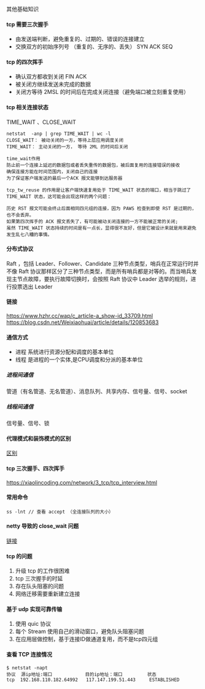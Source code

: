 其他基础知识

#### tcp 需要三次握手
- 由发送端判断，避免重复的、过期的、错误的连接建立
- 交换双方的初始序列号 （重复的、无序的、丢失） SYN ACK SEQ


#### tcp 的四次挥手
- 确认双方都收到关闭 FIN ACK
- 被关闭方继续发送未完成的数据
- 关闭方等待 2MSL 的时间后在完成关闭连接（避免端口被立刻重复使用）

#### tcp 相关连接状态
TIME_WAIT 、CLOSE_WAIT 
```
netstat  -anp | grep TIME_WAIT | wc -l
CLOSE_WAIT： 被动关闭的一方，等待上层应用调度关闭
TIME_WAIT： 主动关闭的一方， 等待 2ML 的时间后关闭

time_wait作用
防止前一个连接上延迟的数据包或者丢失重传的数据包，被后面复用的连接错误的接收
确保连接方能在时间范围内，关闭自己的连接
为了保证客户端发送的最后一个ACK 报文能够到达服务器

tcp_tw_reuse 的作用是让客户端快速复用处于 TIME_WAIT 状态的端口，相当于跳过了 TIME_WAIT 状态，这可能会出现这样的两个问题：

历史 RST 报文可能会终止后面相同四元组的连接，因为 PAWS 检查到即使 RST 是过期的，也不会丢弃。
如果第四次挥手的 ACK 报文丢失了，有可能被动关闭连接的一方不能被正常的关闭;
虽然 TIME_WAIT 状态持续的时间是有一点长，显得很不友好，但是它被设计来就是用来避免发生乱七八糟的事情。
```
#### 分布式协议
Raft ，包括 Leader、Follower、Candidate 三种节点类型，哨兵在正常运行时并不像 Raft 协议那样区分了三种节点类型，而是所有哨兵都是对等的。而当哨兵发现主节点故障，要执行故障切换时，会按照 Raft 协议中 Leader 选举的规则，进行投票选出 Leader

#### 链接
https://www.hzhr.cc/wap/c_article-a_show-id_33709.html <br>
https://blog.csdn.net/Weixiaohuai/article/details/120853683

#### 通信方式
- 进程 系统进行资源分配和调度的基本单位
- 线程 是进程的一个实体,是CPU调度和分派的基本单位
##### 进程间通信
管道（有名管道、无名管道）、消息队列、共享内存、信号量、信号、socket
##### 线程间通信
信号量、信号、锁

#### 代理模式和装饰模式的区别
[区别](https://worktile.com/kb/ask/37725.html) <br>

#### tcp 三次握手、四次挥手
https://xiaolincoding.com/network/3_tcp/tcp_interview.html <br>

#### 常用命令
```
ss -lnt // 查看 accept （全连接队列的大小）
```
  
#### netty 导致的 close_wait 问题
[链接](https://mp.weixin.qq.com/s?__biz=MzU3Njk0MTc3Ng==&mid=2247486020&idx=1&sn=f7cf41aec28e2e10a46228a64b1c0a5c&scene=21#wechat_redirect)

#### tcp 的问题
1. 升级 tcp 的工作很困难
1. tcp 三次握手的时延
2. 存在队头阻塞的问题
3. 网络迁移需要重新建立连接

#### 基于 udp 实现可靠传输
1. 使用 quic 协议
2. 每个 Stream 使用自己的滑动窗口，避免队头阻塞问题
3. 在应用层做控制，基于连接ID做通道复用，而不是tcp四元组 

#### 查看 TCP 连接情况
```
$ netstat -napt
协议  源ip地址:端口            目的ip地址：端口         状态
tcp  192.168.110.182.64992   117.147.199.51.443     ESTABLISHED
```


